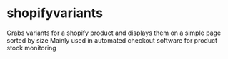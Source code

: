 # shopifyvariants

Grabs variants for a shopify product and displays them on a simple page sorted by size
Mainly used in automated checkout software for product stock monitoring
